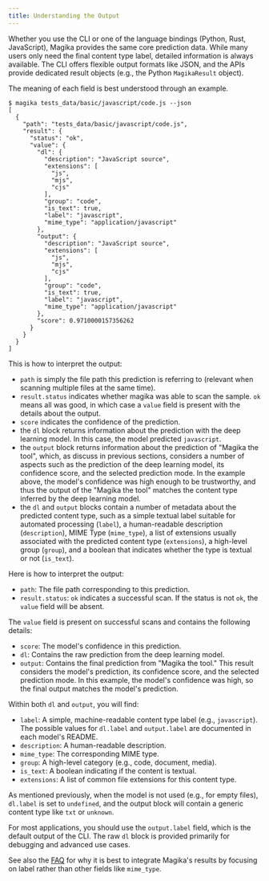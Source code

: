 ```yaml
---
title: Understanding the Output
---
```


Whether you use the CLI or one of the language bindings (Python, Rust, JavaScript), Magika provides the same core prediction data. While many users only need the final content type label, detailed information is always available. The CLI offers flexible output formats like JSON, and the APIs provide dedicated result objects (e.g., the Python `MagikaResult` object).

The meaning of each field is best understood through an example.

```shell
$ magika tests_data/basic/javascript/code.js --json
[
  {
    "path": "tests_data/basic/javascript/code.js",
    "result": {
      "status": "ok",
      "value": {
        "dl": {
          "description": "JavaScript source",
          "extensions": [
            "js",
            "mjs",
            "cjs"
          ],
          "group": "code",
          "is_text": true,
          "label": "javascript",
          "mime_type": "application/javascript"
        },
        "output": {
          "description": "JavaScript source",
          "extensions": [
            "js",
            "mjs",
            "cjs"
          ],
          "group": "code",
          "is_text": true,
          "label": "javascript",
          "mime_type": "application/javascript"
        },
        "score": 0.9710000157356262
      }
    }
  }
]
```

This is how to interpret the output:
- `path` is simply the file path this prediction is referring to (relevant when scanning multiple files at the same time).
- `result.status` indicates whether magika was able to scan the sample. `ok` means all was good, in which case a `value` field is present with the details about the output.
- `score` indicates the confidence of the prediction.
- the `dl` block returns information about the prediction with the deep learning model. In this case, the model predicted `javascript`.
- the `output` block returns information about the prediction of "Magika the tool", which, as discuss in previous sections, considers a number of aspects such as the prediction of the deep learning model, its confidence score, and the selected prediction mode. In the example above, the model's confidence was high enough to be trustworthy, and thus the output of the "Magika the tool" matches the content type inferred by the deep learning model.
- the `dl` and `output` blocks contain a number of metadata about the predicted content type, such as a simple textual label suitable for automated processing (`label`), a human-readable description (`description`), MIME Type (`mime_type`), a list of extensions usually associated with the predicted content type (`extensions`), a high-level group (`group`), and a boolean that indicates whether the type is textual or not (`is_text`).

Here is how to interpret the output:
- `path`: The file path corresponding to this prediction.
- `result.status`: `ok` indicates a successful scan. If the status is not `ok`, the `value` field will be absent.

The `value` field is present on successful scans and contains the following details:
- `score`: The model's confidence in this prediction.
- `dl`: Contains the raw prediction from the deep learning model.
- `output`: Contains the final prediction from "Magika the tool." This result considers the model's prediction, its confidence score, and the selected prediction mode. In this example, the model's confidence was high, so the final output matches the model's prediction.

Within both `dl` and `output`, you will find:
- `label`: A simple, machine-readable content type label (e.g., `javascript`). The possible values for `dl.label` and `output.label` are documented in each model's README.
- `description`: A human-readable description.
- `mime_type`: The corresponding MIME type.
- `group`: A high-level category (e.g., code, document, media).
- `is_text`: A boolean indicating if the content is textual.
- `extensions`: A list of common file extensions for this content type.

As mentioned previously, when the model is not used (e.g., for empty files), `dl.label` is set to `undefined`, and the output block will contain a generic content type like `txt` or `unknown`.

For most applications, you should use the `output.label` field, which is the default output of the CLI. The raw `dl` block is provided primarily for debugging and advanced use cases.

See also the [FAQ](/resources/faq) for why it is best to integrate Magika's results by focusing on label rather than other fields like `mime_type`.
